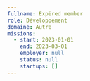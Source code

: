 ```yaml
---
fullname: Expired member
role: Développement
domaine: Autre
missions:
  - start: 2023-01-01
    end: 2023-03-01
    employer: null
    status: null
    startups: []
---
```

